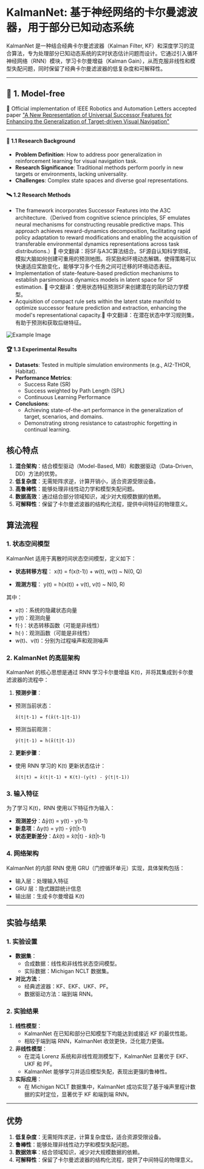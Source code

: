 # KalmanNet: 基于神经网络的卡尔曼滤波器，用于部分已知动态系统  

KalmanNet 是一种结合经典卡尔曼滤波器（Kalman Filter, KF）和深度学习的混合算法，专为处理部分已知动态系统的实时状态估计问题而设计。它通过引入循环神经网络（RNN）模块，学习卡尔曼增益（Kalman Gain），从而克服非线性和模型失配问题，同时保留了经典卡尔曼滤波器的低复杂度和可解释性。  

---  


## 🔬 1. Model-free

🙌 Official implementation of IEEE Robotics and Automation Letters accepted paper ["A New Representation of Universal Successor Features for Enhancing the Generalization of Target-driven Visual Navigation"](https://ieeexplore.ieee.org/document/10623277)

---  
#### 🚀 1.1 Research Background 
- **Problem Definition**: How to address poor generalization in reinforcement learning for visual navigation task.  
- **Research Significance**: Traditional methods perform poorly in new targets or environments, lacking universality.  
- **Challenges**: Complex state spaces and diverse goal representations.

#### 🛰️ 1.2 Research Methods  
- The framework incorporates Successor Features into the A3C architecture.（Derived from cognitive science principles, SF emulates neural mechanisms for constructing reusable predictive maps. This approach achieves reward-dynamics decomposition, facilitating rapid policy adaptation to reward modifications and enabling the acquisition of transferable environmental dynamics representations across task distributions.）📝 中文翻译：将SF与A3C算法结合。SF源自认知科学领域，模拟大脑如何创建可重用的预测地图。将奖励和环境动态解耦，使得策略可以快速适应奖励变化，能够学习多个任务之间可迁移的环境动态表征。
- Implementation of state-feature-based prediction mechanisms to establish parsimonious dynamics models in latent space for SF estimation. 📝 中文翻译：使用状态特征预测SF来创建潜在的简约动力学模型。
- Acquisition of compact rule sets within the latent state manifold to optimize successor feature prediction and extraction, enhancing the model's representational capacity.📝 中文翻译：在潜在状态中学习规则集，有助于预测和获取后继特征。

![Example Image](Train/figs/SF.jpg)  
  
#### 🏆 1.3 Experimental Results  
- **Datasets**: Tested in multiple simulation environments (e.g., AI2-THOR, Habitat). 
- **Performance Metrics**:
  - Success Rate (SR)
  - Success weighted by Path Length (SPL)
  - Continuous Learning Performance 
- **Conclusions**:
  - Achieving state-of-the-art performance in the generalization of target, scenarios, and domains.
  - Demonstrating strong resistance to catastrophic forgetting in continual learning.


## 核心特点  

1. **混合架构**：结合模型驱动（Model-Based, MB）和数据驱动（Data-Driven, DD）方法的优势。  
2. **低复杂度**：无需矩阵求逆，计算开销小，适合资源受限设备。  
3. **高鲁棒性**：能够处理非线性动力学和模型失配问题。  
4. **数据高效**：通过结合部分领域知识，减少对大规模数据的依赖。  
5. **可解释性**：保留了卡尔曼滤波器的结构化流程，提供中间特征的物理意义。  



## 算法流程  

### 1. 状态空间模型  
KalmanNet 适用于离散时间状态空间模型，定义如下：  
- **状态转移方程**：
 x(t) = f(x(t-1)) + w(t), w(t) ~ N(0, Q)

- **观测方程**：
 y(t) = h(x(t)) + v(t), v(t) ~ N(0, R)

其中：  
- x(t)：系统的隐藏状态向量  
- y(t)：观测向量  
- f(·)：状态转移函数（可能是非线性）  
- h(·)：观测函数（可能是非线性）  
- w(t)、v(t)：分别为过程噪声和观测噪声  

### 2. KalmanNet 的高层架构  
KalmanNet 的核心思想是通过 RNN 学习卡尔曼增益 K(t)，并将其集成到卡尔曼滤波器的流程中：  

1. **预测步骤**：  
 - 预测当前状态：  
   ```  
   x̂(t|t-1) = f(x̂(t-1|t-1))  
   ```  
 - 预测当前观测：  
   ```  
   ŷ(t|t-1) = h(x̂(t|t-1))  
   ```  

2. **更新步骤**：  
 - 使用 RNN 学习的 K(t) 更新状态估计：  
   ```  
   x̂(t|t) = x̂(t|t-1) + K(t)·(y(t) - ŷ(t|t-1))  
   ```  

### 3. 输入特征  
为了学习 K(t)，RNN 使用以下特征作为输入：  

- **观测差分**：Δỹ(t) = y(t) - y(t-1)  
- **新息项**：Δy(t) = y(t) - ŷ(t|t-1)  
- **状态更新差分**：Δx̂(t) = x̂(t|t) - x̂(t|t-1)  

### 4. 网络架构  
KalmanNet 的内部 RNN 使用 GRU（门控循环单元）实现，具体架构包括：  
- 输入层：处理输入特征  
- GRU 层：隐式跟踪统计信息  
- 输出层：生成卡尔曼增益 K(t)

---  

## 实验与结果  

### 1. 实验设置  
- **数据集**：  
  - 合成数据：线性和非线性状态空间模型。  
  - 实际数据：Michigan NCLT 数据集。  
- **对比方法**：  
  - 经典滤波器：KF、EKF、UKF、PF。  
  - 数据驱动方法：端到端 RNN。  

### 2. 实验结果  
1. **线性模型**：  
   - KalmanNet 在已知和部分已知模型下均能达到或接近 KF 的最优性能。  
   - 相较于端到端 RNN，KalmanNet 收敛更快，泛化能力更强。  
2. **非线性模型**：  
   - 在混沌 Lorenz 系统和非线性观测模型下，KalmanNet 显著优于 EKF、UKF 和 PF。  
   - KalmanNet 能够学习并适应模型失配，表现出更强的鲁棒性。  
3. **实际应用**：  
   - 在 Michigan NCLT 数据集中，KalmanNet 成功实现了基于噪声里程计数据的实时定位，显著优于 KF 和端到端 RNN。  

---  

## 优势  

1. **低复杂度**：无需矩阵求逆，计算复杂度低，适合资源受限设备。  
2. **鲁棒性**：能够处理非线性动力学和模型失配问题。  
3. **数据效率**：结合领域知识，减少对大规模数据的依赖。  
4. **可解释性**：保留了卡尔曼滤波器的结构化流程，提供了中间特征的物理意义。  




